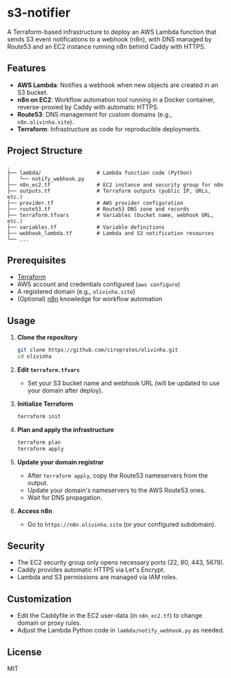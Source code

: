 # s3-notifier

A Terraform-based infrastructure to deploy an AWS Lambda function that sends S3 event notifications to a webhook (n8n), with DNS managed by Route53 and an EC2 instance running n8n behind Caddy with HTTPS.

## Features
- **AWS Lambda**: Notifies a webhook when new objects are created in an S3 bucket.
- **n8n on EC2**: Workflow automation tool running in a Docker container, reverse-proxied by Caddy with automatic HTTPS.
- **Route53**: DNS management for custom domains (e.g., `n8n.olivinha.site`).
- **Terraform**: Infrastructure as code for reproducible deployments.

## Project Structure
```
.
├── lambda/                  # Lambda function code (Python)
│   └── notify_webhook.py
├── n8n_ec2.tf               # EC2 instance and security group for n8n
├── outputs.tf               # Terraform outputs (public IP, URLs, etc.)
├── provider.tf              # AWS provider configuration
├── route53.tf               # Route53 DNS zone and records
├── terraform.tfvars         # Variables (bucket name, webhook URL, etc.)
├── variables.tf             # Variable definitions
├── webhook_lambda.tf        # Lambda and S3 notification resources
└── ...
```

## Prerequisites
- [Terraform](https://www.terraform.io/downloads.html)
- AWS account and credentials configured (`aws configure`)
- A registered domain (e.g., `olivinha.site`)
- (Optional) [n8n](https://n8n.io/) knowledge for workflow automation

## Usage

1. **Clone the repository**
   ```bash
   git clone https://github.com/ciroprates/olivinha.git
   cd olivinha
   ```

2. **Edit `terraform.tfvars`**
   - Set your S3 bucket name and webhook URL (will be updated to use your domain after deploy).

3. **Initialize Terraform**
   ```bash
   terraform init
   ```

4. **Plan and apply the infrastructure**
   ```bash
   terraform plan
   terraform apply
   ```

5. **Update your domain registrar**
   - After `terraform apply`, copy the Route53 nameservers from the output.
   - Update your domain's nameservers to the AWS Route53 ones.
   - Wait for DNS propagation.

6. **Access n8n**
   - Go to `https://n8n.olivinha.site` (or your configured subdomain).

## Security
- The EC2 security group only opens necessary ports (22, 80, 443, 5678).
- Caddy provides automatic HTTPS via Let's Encrypt.
- Lambda and S3 permissions are managed via IAM roles.

## Customization
- Edit the Caddyfile in the EC2 user-data (in `n8n_ec2.tf`) to change domain or proxy rules.
- Adjust the Lambda Python code in `lambda/notify_webhook.py` as needed.

## License
MIT 